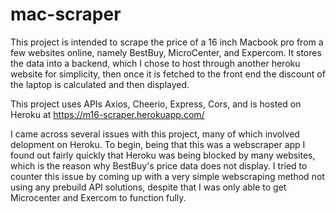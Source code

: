 # mac-scraper

This project is intended to scrape the price of a 16 inch Macbook pro from a few websites online, namely BestBuy, MicroCenter, and Expercom.
It stores the data into a backend, which I chose to host through another heroku website for simplicity, then once it is fetched to the front end the discount of the laptop is calculated and then displayed.

This project uses APIs Axios, Cheerio, Express, Cors, and is hosted on Heroku at https://m16-scraper.herokuapp.com/

I came across several issues with this project, many of which involved delopment on Heroku.  To begin, being that this was a webscraper app I found out fairly quickly that Heroku was being blocked by many websites, which is the reason why BestBuy's price data does not display.  I tried to counter this issue by coming up with a very simple webscraping method not using any prebuild API solutions, despite that I was only able to get Microcenter and Exercom to function fully.  
